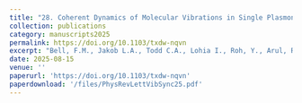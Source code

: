 ```yaml
---
title: "28. Coherent Dynamics of Molecular Vibrations in Single Plasmonic Nanogaps"
collection: publications
category: manuscripts2025
permalink: https://doi.org/10.1103/txdw-nqvn
excerpt: "Bell, F.M., Jakob L.A., Todd C.A., Lohia I., Roh, Y., Arul, R., & Baumberg, J. J. (2025). Physical Review Letters 135, 076901"
date: 2025-08-15
venue: ''
paperurl: 'https://doi.org/10.1103/txdw-nqvn'
paperdownload: '/files/PhysRevLettVibSync25.pdf'
---
```

